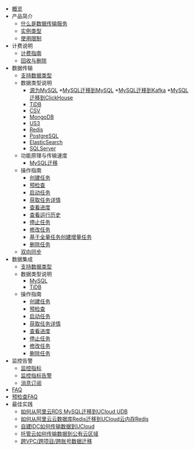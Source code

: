 
* [概览](/udts/README)
* 产品简介
    * [什么是数据传输服务](/udts/introduction/concept)
    * [实例类型](/udts/introduction/instancetype)
    * [使用限制](/udts/introduction/limitation)
* 计费说明  
    * [计费指南](/udts/introduction/billing)
    * [回收与删除](/udts/billing/recycle)
* 数据传输
    * [支持数据类型](/udts/introduction/supporttype)
    * 数据类型说明
        * [源为MySQL](/udts/type/mysql_source)
            *[MySQL迁移到MySQL](/udts/type/mysql_source/mysql2mysql)
            *[MySQL迁移到Kafka](/udts/type/mysql_source/mysql2kafka)
            *[MySQL迁移到ClickHouse](/udts/type/mysql_source/mysql2clickhouse)
        * [TiDB](/udts/type/tidb)
        * [CSV](/udts/type/csvsource)
        * [MongoDB](/udts/type/mongonode)
        * [US3](/udts/type/ufilesource)
        * [Redis](/udts/type/redissource)
        * [PostgreSQL](/udts/type/pgsqlsource)
        * [ElasticSearch](/udts/type/essource)
        * [SQLServer](/udts/type/sqlserversource)
    * 功能原理与传输速度
        * [MySQL迁移](/udts/tech/mysql)
    * 操作指南        
        * [创建任务](/udts/guide/createtask)
        * [预检查](/udts/guide/checkconnection)
        * [启动任务](/udts/guide/starttask)
        * [获取任务详情](/udts/guide/getconfig)
        * [查看进度](/udts/guide/getprogress)
        * [查看运行历史](/udts/guide/gethistory)
        * [停止任务](/udts/guide/stoptask)
        * [修改任务](/udts/guide/updatetask)        
        * [基于全量任务创建增量任务](/udts/guide/quickIncremental)
        * [删除任务](/udts/guide/deletetask) 
    * [双向同步](/udts/synchronization)
* 数据集成
    * [支持数据类型](/udts/inti/introduction/supporttype)
    * 数据类型说明
        * [MySQL](/udts/inti/type/mysql)
        * [TiDB](/udts/inti/type/tidb)
    * 操作指南
        * [创建任务](/udts/inti/guide/createtask)
        * [预检查](/udts/inti/guide/precheck)
        * [启动任务](/udts/inti/guide/starttask)               
        * [获取任务详情](/udts/inti/guide/getconfig)
        * [查看进度](/udts/inti/guide/getprogress)
        * [停止任务](/udts/inti/guide/stoptask)
        * [修改任务](/udts/inti/guide/updatetask)
        * [删除任务](/udts/inti/guide/deletetask)
* 监控告警
    * [监控指标](/udts/monitor/monitor)
    * [监控指标告警](/udts/monitor/alarm)
    * [消息订阅](/udts/monitor/notice)
* [FAQ](/udts/faq)
* [预检查FAQ](udts/precheck_faq)
* 最佳实践
    * [如何从阿里云RDS MySQL迁移到UCloud UDB](/udts/practice/alitouclud)
    * [如何从阿里云云数据库Redis迁移到UCloud云内存Redis](/udts/practice/aliredis)
    * [自建IDC如何传输数据到UCloud](/udts/practice/connect)
    * [托管云如何传输数据到公有云区域](/udts/practice/hybrid)
    * [跨VPC/跨项目/跨账号数据迁移](/udts/practice/diffvpc)

